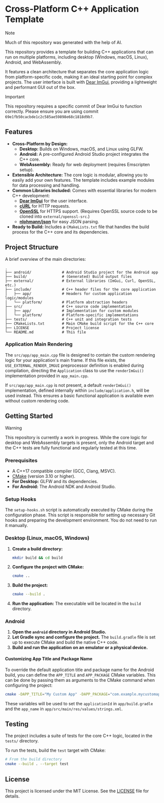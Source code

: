 # Cross-Platform C++ Application Template

> [!NOTE]
> Much of this repository was generated with the help of AI.

This repository provides a template for building C++ applications that can run on multiple platforms, including desktop (Windows, macOS, Linux), Android, and WebAssembly.

It features a clean architecture that separates the core application logic from platform-specific code, making it an ideal starting point for complex projects. The user interface is built with [Dear ImGui](https://github.com/ocornut/imgui), providing a lightweight and performant GUI out of the box.

> [!IMPORTANT]
> This repository requires a specific commit of Dear ImGui to function correctly. Please ensure you are using commit `69e1fb50cacbde1c2c585ae59898e68c1818d9b7`.

## Features

*   **Cross-Platform by Design:**
    *   **Desktop:** Builds on Windows, macOS, and Linux using GLFW.
    *   **Android:** A pre-configured Android Studio project integrates the C++ core.
    *   **WebAssembly:** Ready for web deployment (requires Emscripten setup).
*   **Extensible Architecture:** The core logic is modular, allowing you to easily add your own features. The template includes example modules for data processing and handling.
*   **Common Libraries Included:** Comes with essential libraries for modern C++ development:
    *   [**Dear ImGui**](https://github.com/ocornut/imgui) for the user interface.
    *   [**cURL**](https://curl.se/) for HTTP requests.
    *   [**OpenSSL**](https://www.openssl.org/) for HTTPS support. (Requires OpenSSL source code to be cloned into `external/openssl-src`.)
    *   [**nlohmann/json**](https://github.com/nlohmann/json) for easy JSON parsing.
*   **Ready to Build:** Includes a `CMakeLists.txt` file that handles the build process for the C++ core and its dependencies.

## Project Structure

A brief overview of the main directories:

```
.
├── android/              # Android Studio project for the Android app
├── build/                # (Generated) Build output files
├── external/             # External libraries (ImGui, Curl, OpenSSL, etc.)
├── include/              # C++ header files for the core application
│   ├── app/              # Headers for custom application logic/modules
│   └── platform/         # Platform abstraction headers
├── src/                  # C++ source code implementation
│   ├── app/              # Implementation for custom modules
│   └── platform/         # Platform-specific implementations
├── tests/                # C++ unit and integration tests
├── CMakeLists.txt        # Main CMake build script for the C++ core
├── LICENSE               # Project license
└── README.md             # This file
```

### Application Main Rendering

The `src/app/app_main.cpp` file is designed to contain the custom rendering logic for your application's main frame. If this file exists, the `USE_EXTERNAL_RENDER_IMGUI` preprocessor definition is enabled during compilation, directing the `Application` class to use the `renderImGui()` implementation provided in `app_main.cpp`.

If `src/app/app_main.cpp` is not present, a default `renderImGui()` implementation, defined internally within `include/application.h`, will be used instead. This ensures a basic functional application is available even without custom rendering code.

## Getting Started

> [!WARNING]
> This repository is currently a work in progress. While the core logic for desktop and WebAssembly targets is present, only the Android target and the C++ tests are fully functional and regularly tested at this time.

### Prerequisites

*   A C++17 compatible compiler (GCC, Clang, MSVC).
*   [CMake](https://cmake.org/) (version 3.10 or higher).
*   **For Desktop:** GLFW and its dependencies.
*   **For Android:** The Android NDK and Android Studio.

### Setup Hooks

The `setup-hooks.sh` script is automatically executed by CMake during the configuration phase. This script is responsible for setting up necessary Git hooks and preparing the development environment. You do not need to run it manually.

### Desktop (Linux, macOS, Windows)

1.  **Create a build directory:**
    ```bash
    mkdir build && cd build
    ```

2.  **Configure the project with CMake:**
    ```bash
    cmake ..
    ```

3.  **Build the project:**
    ```bash
    cmake --build .
    ```

4.  **Run the application:**
    The executable will be located in the `build` directory.

### Android

1.  **Open the `android` directory in Android Studio.**
2.  **Let Gradle sync and configure the project.** The `build.gradle` file is set up to execute CMake and build the native C++ code.
3.  **Build and run the application on an emulator or a physical device.**

#### Customizing App Title and Package Name

To override the default application title and package name for the Android build, you can define the `APP_TITLE` and `APP_PACKAGE` CMake variables. This can be done by passing them as arguments to the CMake command when configuring the project:

```bash
cmake -DAPP_TITLE="My Custom App" -DAPP_PACKAGE="com.example.mycustomapp" ..
```

These variables will be used to set the `applicationId` in `app/build.gradle` and the `app_name` in `app/src/main/res/values/strings.xml`.

## Testing

The project includes a suite of tests for the core C++ logic, located in the `tests/` directory.

To run the tests, build the `test` target with CMake:

```bash
# From the build directory
cmake --build . --target test
```

## License

This project is licensed under the MIT License. See the [LICENSE](LICENSE) file for details.


